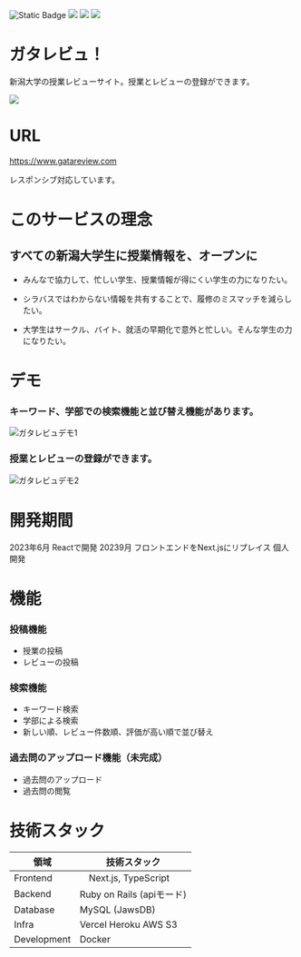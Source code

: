 ![Static Badge](https://img.shields.io/badge/https%3A%2F%2Fgithub.com%2Fyu-yaba%2Fgatareview-front)
<img src="https://img.shields.io/badge/-TypeScript-007ACC.svg?logo=typescript&style=flat">
<img src="https://img.shields.io/badge/-React-555.svg?logo=react&style=flat">
<img src="https://img.shields.io/badge/-Docker-EEE.svg?logo=docker&style=flat">


# ガタレビュ！
新潟大学の授業レビューサイト。授業とレビューの登録ができます。

<img src="https://github.com/yu-yaba/gatareview-front/assets/109569162/8702c61e-ef49-4922-8261-e97048ecb208">

# URL
https://www.gatareview.com

レスポンシブ対応しています。

# このサービスの理念
## すべての新潟大学生に授業情報を、オープンに

- みんなで協力して、忙しい学生、授業情報が得にくい学生の力になりたい。

- シラバスではわからない情報を共有することで、履修のミスマッチを減らしたい。

- 大学生はサークル、バイト、就活の早期化で意外と忙しい。そんな学生の力になりたい。

# デモ
### キーワード、学部での検索機能と並び替え機能があります。
![ガタレビュデモ1](https://github.com/yu-yaba/gatareview-front/assets/109569162/a7e937e3-acae-4fd0-9c88-c78297ca3b9c)


### 授業とレビューの登録ができます。
![ガタレビュデモ2](https://github.com/yu-yaba/gatareview-front/assets/109569162/e475a83c-60da-499b-8ca3-9725cb341a88)

# 開発期間
2023年6月 Reactで開発
20239月 フロントエンドをNext.jsにリプレイス
個人開発

# 機能
### 投稿機能
- 授業の投稿
- レビューの投稿
### 検索機能
- キーワード検索
- 学部による検索
- 新しい順、レビュー件数順、評価が高い順で並び替え
### 過去問のアップロード機能（未完成）
- 過去問のアップロード
- 過去問の閲覧

# 技術スタック
| 領域 | 技術スタック |
| ---- | ---- |
| Frontend　| 　Next.js, TypeScript |
| Backend | Ruby on Rails (apiモード) |
| Database | MySQL (JawsDB) |
| Infra | Vercel Heroku  AWS S3 |
| Development | Docker |

